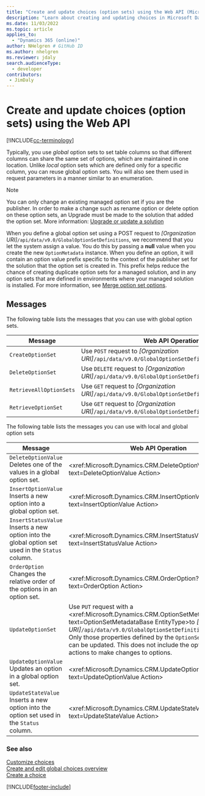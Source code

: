 ```yaml
---
title: "Create and update choices (option sets) using the Web API (Microsoft Dataverse) | Microsoft Docs"
description: "Learn about creating and updating choices in Microsoft Dataverse."
ms.date: 11/03/2022
ms.topic: article
applies_to: 
  - "Dynamics 365 (online)"
author: NHelgren # GitHub ID
ms.author: nhelgren
ms.reviewer: jdaly
search.audienceType: 
  - developer
contributors:
 - JimDaly
---
```


# Create and update choices (option sets) using the Web API

[!INCLUDE[cc-terminology](../includes/cc-terminology.md)]

Typically, you use *global* option sets to set table columns so that different columns can share the same set of options, which are maintained in one location. Unlike *local* option sets which are defined only for a specific column, you can reuse global option sets. You will also see them used in request parameters in a manner similar to an enumeration.  

> [!NOTE]
> You can only change an existing managed option set if you are the publisher. In order to make a change such as rename option or delete option on these option sets, an Upgrade must be made to the solution that added the option set. More information: [Upgrade or update a solution](../../../maker/data-platform/update-solutions.md)

When you define a global option set using a POST request to *[Organization URI]*`/api/data/v9.0/GlobalOptionSetDefinitions`, 
we recommend that you let the system assign a value. You do this by passing a **null** value when you create the 
new `OptionMetadata` instance. When you define an option, it will contain an option value prefix specific to the 
context of the publisher set for the solution that the option set is created in. 
This prefix helps reduce the chance of creating duplicate option sets for a managed solution, 
and in any option sets that are defined in environments where your managed solution is installed. For more information, see [Merge option set options](/power-platform/alm/how-managed-solutions-merged#merge-option-set-options).

## Messages

 The following table lists the messages that you can use with global option sets.  
  
|Message|Web API Operation|  
|--|--|
|`CreateOptionSet`|Use `POST` request to *[Organization URI]*`/api/data/v9.0/GlobalOptionSetDefinitions`.|
|`DeleteOptionSet`|Use `DELETE` request to *[Organization URI]*`/api/data/v9.0/GlobalOptionSetDefinitions(`*metadataid*`)`.|
|`RetrieveAllOptionSets`|Use `GET` request to *[Organization URI]*`/api/data/v9.0/GlobalOptionSetDefinitions`.| 
|`RetrieveOptionSet`|Use `GET` request to *[Organization URI]*`/api/data/v9.0/GlobalOptionSetDefinitions(`*metadataid*`)`.|   

The following table lists the messages you can use with local and global option sets

|Message|Web API Operation|  
|--|--|
|`DeleteOptionValue`<br />Deletes one of the values in a global option set.|<xref:Microsoft.Dynamics.CRM.DeleteOptionValue?text=DeleteOptionValue Action> 
|`InsertOptionValue`<br />Inserts a new option into a global option set.|<xref:Microsoft.Dynamics.CRM.InsertOptionValue?text=InsertOptionValue Action>| 
|`InsertStatusValue`<br />Inserts a new option into the global option set used in the `Status` column.|<xref:Microsoft.Dynamics.CRM.InsertStatusValue?text=InsertStatusValue Action>|
|`OrderOption`<br />Changes the relative order of the options in an option set.|<xref:Microsoft.Dynamics.CRM.OrderOption?text=OrderOption Action>|
|`UpdateOptionSet`|Use `PUT` request with a <xref:Microsoft.Dynamics.CRM.OptionSetMetadataBase?text=OptionSetMetadataBase EntityType>to *[Organization URI]*`/api/data/v9.0/GlobalOptionSetDefinitions(`*metadataid*`)`<br />Only those properties defined by the `OptionSetMetadataBase` can be updated. This does not include the options. Use other actions to make changes to options.|
|`UpdateOptionValue`<br />Updates an option in a global option set.|<xref:Microsoft.Dynamics.CRM.UpdateOptionValue?text=UpdateOptionValue Action>|
|`UpdateStateValue`<br />Inserts a new option into the option set used in the `Status` column.|<xref:Microsoft.Dynamics.CRM.UpdateStateValue?text=UpdateStateValue Action>|

### See also

[Customize choices](../org-service/metadata-option-sets.md)<br />
[Create and edit global choices overview](../../../maker/data-platform/create-edit-global-option-sets.md)<br />
[Create a choice](../../../maker/data-platform/custom-picklists.md)

[!INCLUDE[footer-include](../../../includes/footer-banner.md)]
